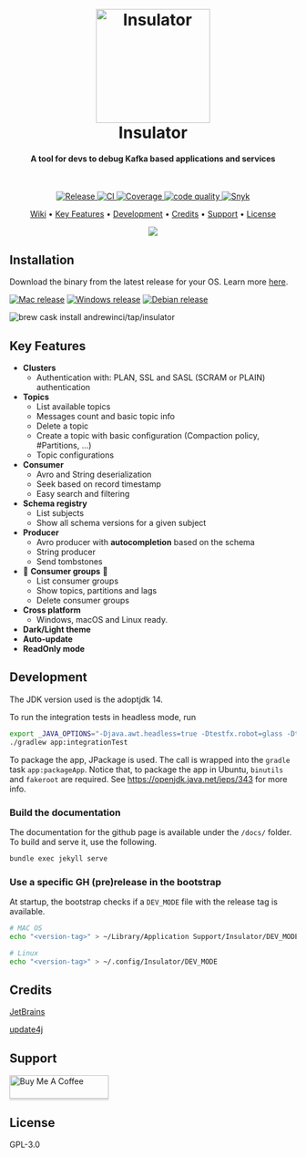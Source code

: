 <h1 align="center">
  <br>
  <img src="assets/icon.png" alt="Insulator" width="200">
  <br>
  Insulator
  <br>
</h1>

<h4 align="center">A tool for devs to debug Kafka based applications and services</h4>
<br/>
<p align="center">

<a href="https://github.com/andrewinci/Insulator/releases">
    <img src="https://github.com/andrewinci/Insulator/workflows/Release/badge.svg"
         alt="Release"/>
  </a>

<a href="https://github.com/andrewinci/Insulator/actions?query=workflow%3ACI">
    <img src="https://github.com/andrewinci/Insulator/workflows/CI/badge.svg"
         alt="CI"/>
  </a>

<a href="https://codeclimate.com/github/andrewinci/Insulator/test_coverage">
    <img src="https://api.codeclimate.com/v1/badges/b9b6bbebd21238c333ba/test_coverage" 
        alt="Coverage"/>
    </a>

<a href="https://codeclimate.com/github/andrewinci/Insulator/maintainability">
    <img src="https://api.codeclimate.com/v1/badges/b9b6bbebd21238c333ba/maintainability" 
        alt="code quality"/>
    </a>

<a href="https://snyk.io/test/github/andrewinci/Insulator">
    <img src="https://snyk.io/test/github/andrewinci/Insulator/badge.svg"
         alt="Snyk"/>
  </a>
  

</p>

<p align="center">
  <a href="https://andrewinci.github.io/Insulator/wiki/">Wiki</a> •
  <a href="#key-features">Key Features</a> •
  <a href="#development">Development</a> •
  <a href="#credits">Credits</a> •
  <a href="#support">Support</a> •
  <a href="#license">License</a>
</p>

<p align="center">
        <img src="assets/insulator_dark_mode.gif">
</p>

## Installation

Download the binary from the latest release for your OS. Learn more [here](https://andrewinci.github.io/Insulator/wiki/Installation/).

[![Mac release](https://badgen.net/badge/icon/Mac%20Os?label=Download%20Latest%20Release&color=orange)](https://github.com/andrewinci/Insulator/releases/latest/download/insulator-mac.zip)
[![Windows release](https://badgen.net/badge/icon/Windows?label=Download%20Latest%20Release&color=orange)](https://github.com/andrewinci/Insulator/releases/latest/download/insulator-win.zip)
[![Debian release](https://badgen.net/badge/icon/Debian?label=Download%20Latest%20Release&color=orange)](https://github.com/andrewinci/Insulator/releases/latest/download/insulator-debian.zip)

![brew cask install andrewinci/tap/insulator](https://badgen.net/badge/icon/brew%20cask%20install%20andrewinci%2Ftap%2Finsulator?label=🍻%20Brew&color=orange)

## Key Features

* **Clusters**
  * Authentication with: PLAN, SSL and SASL (SCRAM or PLAIN) authentication
* **Topics**
  * List available topics
  * Messages count and basic topic info
  * Delete a topic
  * Create a topic with basic configuration (Compaction policy, \#Partitions, ...)
  * Topic configurations
* **Consumer**
  * Avro and String deserialization
  * Seek based on record timestamp
  * Easy search and filtering
* **Schema registry**
  * List subjects
  * Show all schema versions for a given subject
* **Producer**
  * Avro producer with **autocompletion** based on the schema
  * String producer
  * Send tombstones
* 🚧  **Consumer groups** 🚧
  * List consumer groups
  * Show topics, partitions and lags
  * Delete consumer groups
* **Cross platform**
  * Windows, macOS and Linux ready.
* **Dark/Light theme**
* **Auto-update**
* **ReadOnly mode**

## Development

The JDK version used is the adoptjdk 14.

To run the integration tests in headless mode, run

```bash
export _JAVA_OPTIONS="-Djava.awt.headless=true -Dtestfx.robot=glass -Dtestfx.headless=true -Dprism.order=sw -Dprism.text=t2k  -Dtestfx.setup.timeout=2500 -Dheadless.geometry=1920x1080-64"
./gradlew app:integrationTest
```

To package the app, JPackage is used. The call is wrapped into the `gradle` task `app:packageApp`.
Notice that, to package the app in Ubuntu, `binutils` and `fakeroot` are required.
See https://openjdk.java.net/jeps/343 for more info.

### Build the documentation

The documentation for the github page is available under the `/docs/` folder.
To build and serve it, use the following.

```bash
bundle exec jekyll serve
```

### Use a specific GH (pre)release in the bootstrap
At startup, the bootstrap checks if a `DEV_MODE` file with the release tag is available.
```bash
# MAC OS
echo "<version-tag>" > ~/Library/Application Support/Insulator/DEV_MODE

# Linux
echo "<version-tag>" > ~/.config/Insulator/DEV_MODE
```

## Credits

[JetBrains](https://www.jetbrains.com/?from=Insulator)

[update4j](https://github.com/update4j/update4j)

## Support

<a href="https://www.buymeacoffee.com/andreavinci" target="_blank"><img src="https://www.buymeacoffee.com/assets/img/custom_images/orange_img.png" alt="Buy Me A Coffee" style="height: 41px !important;width: 174px !important;box-shadow: 0px 3px 2px 0px rgba(190, 190, 190, 0.5) !important;-webkit-box-shadow: 0px 3px 2px 0px rgba(190, 190, 190, 0.5) !important;" ></a>

## License

GPL-3.0
